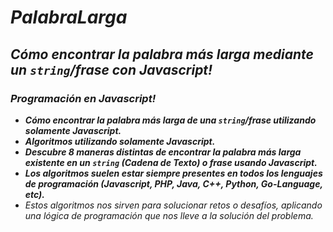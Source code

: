 # **_PalabraLarga_**

## **_Cómo encontrar la palabra más larga mediante un ```string```/frase con Javascript!_**

### **_Programación en Javascript!_**

- **_Cómo encontrar la palabra más larga de una ```string```/frase utilizando solamente Javascript._**
- **_Algoritmos utilizando solamente Javascript._**
- **_Descubre 8 maneras distintas de encontrar la palabra más larga existente en un ```string``` (Cadena de Texto) o frase usando Javascript._**
- **_Los algoritmos suelen estar siempre presentes en todos los lenguajes de programación (Javascript, PHP, Java, C++, Python, Go-Language, etc)._**
- _Estos algoritmos nos sirven para solucionar retos o desafíos, aplicando una lógica de programación que nos lleve a la solución del problema._

